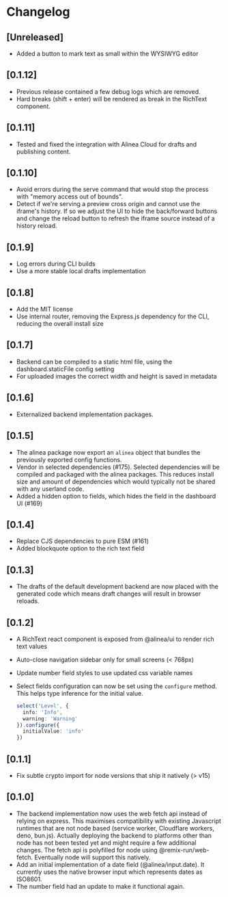 # Changelog

## [Unreleased]

- Added a button to mark text as small within the WYSIWYG editor

## [0.1.12]

- Previous release contained a few debug logs which are removed.
- Hard breaks (shift + enter) will be rendered as break in the RichText component.

## [0.1.11]

- Tested and fixed the integration with Alinea Cloud for drafts and publishing content.

## [0.1.10]

- Avoid errors during the serve command that would stop the process with
  "memory access out of bounds".
- Detect if we're serving a preview cross origin and cannot use the iframe's
  history. If so we adjust the UI to hide the back/forward buttons and change
  the reload button to refresh the iframe source instead of a history reload.

## [0.1.9]

- Log errors during CLI builds
- Use a more stable local drafts implementation

## [0.1.8]

- Add the MIT license
- Use internal router, removing the Express.js dependency for the CLI, reducing
  the overall install size

## [0.1.7]

- Backend can be compiled to a static html file, using the dashboard.staticFile
  config setting
- For uploaded images the correct width and height is saved in metadata

## [0.1.6]

- Externalized backend implementation packages.

## [0.1.5]

- The alinea package now export an `alinea` object that bundles the previously
  exported config functions.
- Vendor in selected dependencies (#175). Selected dependencies will be compiled
  and packaged with the alinea packages. This reduces install size and amount of
  dependencies which would typically not be shared with any userland code.
- Added a hidden option to fields, which hides the field in the dashboard UI (#169)

## [0.1.4]

- Replace CJS dependencies to pure ESM (#161)
- Added blockquote option to the rich text field

## [0.1.3]

- The drafts of the default development backend are now placed with the
  generated code which means draft changes will result in browser reloads.

## [0.1.2]

- A RichText react component is exposed from @alinea/ui to render rich text
  values
- Auto-close navigation sidebar only for small screens (< 768px)
- Update number field styles to use updated css variable names
- Select fields configuration can now be set using the `configure` method. This
  helps type inference for the initial value.

  ```ts
  select('Level', {
    info: 'Info',
    warning: 'Warning'
  }).configure({
    initialValue: 'info'
  })
  ```

## [0.1.1]

- Fix subtle crypto import for node versions that ship it natively (> v15)

## [0.1.0]

- The backend implementation now uses the web fetch api instead of relying on
  express. This maximises compatibility with existing Javascript runtimes that
  are not node based (service worker, Cloudflare workers, deno, bun.js).
  Actually deploying the backend to platforms other than node has not been
  tested yet and might require a few additional changes. The fetch api is
  polyfilled for node using @remix-run/web-fetch. Eventually node will support
  this natively.
- Add an initial implementation of a date field (@alinea/input.date).
  It currently uses the native browser input which represents dates as ISO8601.
- The number field had an update to make it functional again.
